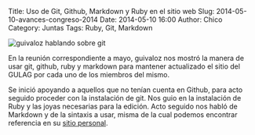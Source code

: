 Title: Uso de Git, Github, Markdown y Ruby en el sitio web
Slug: 2014-05-10-avances-congreso-2014
Date: 2014-05-10 16:00
Author: Chico
Category: Juntas
Tags: Ruby, Git, Markdown


<img class="img-fluid" src="{attach}2014-05-10-git-ruby/md-rb-git-github-mayo-2014.jpg" alt="guivaloz hablando sobre git">

En la reunión correspondiente a mayo, guivaloz nos mostró la manera de usar git, github, ruby y markdown para mantener actualizado el sitio del GULAG por cada uno de los miembros del mismo.

Se inició apoyando a aquellos que no tenían cuenta en Github, para acto seguido proceder con la instalación de git. Nos guio en la instalación de Ruby y las joyas necesarias para la edición. Acto seguido nos habló de Markdown y de la sintaxis a usar, misma de la cual podemos encontrar referencia en su [sitio personal](https://movimientolibre.com/apuntes/markdown/).
